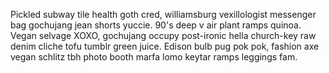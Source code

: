 Pickled subway tile health goth cred, williamsburg vexillologist messenger bag gochujang jean shorts yuccie. 90's deep v air plant ramps quinoa. Vegan selvage XOXO, gochujang occupy post-ironic hella church-key raw denim cliche tofu tumblr green juice. Edison bulb pug pok pok, fashion axe vegan schlitz tbh photo booth marfa lomo keytar ramps leggings fam.